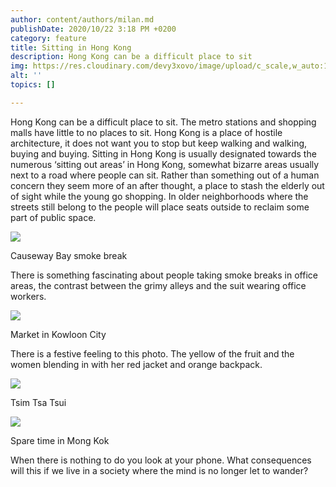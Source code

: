 ```yaml
---
author: content/authors/milan.md
publishDate: 2020/10/22 3:18 PM +0200
category: feature
title: Sitting in Hong Kong
description: Hong Kong can be a difficult place to sit
img: https://res.cloudinary.com/devy3xovo/image/upload/c_scale,w_auto:100,dpr_auto/v1603371603/climatecascades/dsc02922_k5sueo.png
alt: ''
topics: []

---
```

Hong Kong can be a difficult place to sit. The metro stations and shopping malls have little to no places to sit. Hong Kong is a place of hostile architecture, it does not want you to stop but keep walking and walking, buying and buying. Sitting in Hong Kong is usually designated towards the numerous ‘sitting out areas’ in Hong Kong, somewhat bizarre areas usually next to a road where people can sit. Rather than something out of a human concern they seem more of an after thought, a place to stash the elderly out of sight while the young go shopping. In older neighborhoods where the streets still belong to the people will place seats outside to reclaim some part of public space.

![](https://res.cloudinary.com/devy3xovo/image/upload/f_auto,q_auto,c_scale,w_auto:100,dpr_auto/v1603373053/climatecascades/dsc02290_brcogf.png)

Causeway Bay smoke break

There is something fascinating about people taking smoke breaks in office areas, the contrast between the grimy alleys and the suit wearing office workers.

![](https://res.cloudinary.com/devy3xovo/image/upload/f_auto,q_auto,c_scale,w_auto:100,dpr_auto/v1603373054/climatecascades/dsc00703_fm5669.png)

Market in Kowloon City

There is a festive feeling to this photo. The yellow of the fruit and the women blending in with her red jacket and orange backpack.

![](https://res.cloudinary.com/devy3xovo/image/upload/f_auto,q_auto,c_scale,w_auto:100,dpr_auto/v1603371603/climatecascades/dsc02922_k5sueo.png)

Tsim Tsa Tsui

![](https://res.cloudinary.com/devy3xovo/image/upload/f_auto,q_auto,c_scale,w_auto:100,dpr_auto/v1603373057/climatecascades/dsc01560_mjufwj.png)

Spare time in Mong Kok

When there is nothing to do you look at your phone. What consequences will this if we live in a society where the mind is no longer let to wander?